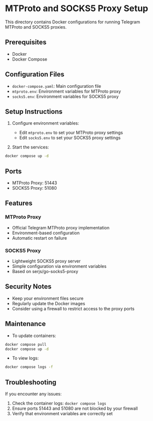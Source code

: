 # MTProto and SOCKS5 Proxy Setup

This directory contains Docker configurations for running Telegram MTProto and SOCKS5 proxies.

## Prerequisites

- Docker
- Docker Compose

## Configuration Files

- `docker-compose.yaml`: Main configuration file
- `mtproto.env`: Environment variables for MTProto proxy
- `socks5.env`: Environment variables for SOCKS5 proxy

## Setup Instructions

1. Configure environment variables:

   - Edit `mtproto.env` to set your MTProto proxy settings
   - Edit `socks5.env` to set your SOCKS5 proxy settings

2. Start the services:

```bash
docker compose up -d
```

## Ports

- MTProto Proxy: 51443
- SOCKS5 Proxy: 51080

## Features

### MTProto Proxy

- Official Telegram MTProto proxy implementation
- Environment-based configuration
- Automatic restart on failure

### SOCKS5 Proxy

- Lightweight SOCKS5 proxy server
- Simple configuration via environment variables
- Based on serjs/go-socks5-proxy

## Security Notes

- Keep your environment files secure
- Regularly update the Docker images
- Consider using a firewall to restrict access to the proxy ports

## Maintenance

- To update containers:

```bash
docker compose pull
docker compose up -d
```

- To view logs:

```bash
docker compose logs -f
```

## Troubleshooting

If you encounter any issues:

1. Check the container logs: `docker compose logs`
2. Ensure ports 51443 and 51080 are not blocked by your firewall
3. Verify that environment variables are correctly set
